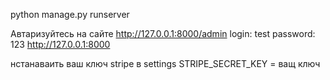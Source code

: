 python manage.py runserver

Автаризуйтесь на сайте http://127.0.0.1:8000/admin
login: test
password: 123
http://127.0.0.1:8000

нстанаваить ваш ключ stripe  в settings STRIPE_SECRET_KEY = ващ ключ

